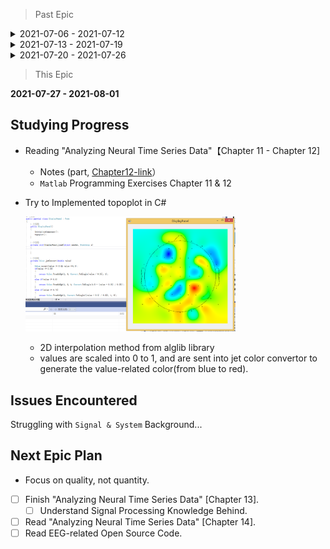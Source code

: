 > Past Epic
<details>
  <summary>2021-07-06 - 2021-07-12</summary>

  ## Studying Progress
  * Reading "Analyzing Neural Time Series Data"【Chapter 1 - Chapter 4]

      * Notes (part, [Chapter3-link](./notes/chapter3.pdf)）
      * `Matlab` Programming Exercises 4.7 

  * Studying C# With Microsoft
      
      * [Take your first steps with C#](https://docs.microsoft.com/en-us/learn/paths/csharp-first-steps/)
      * [Work with data in C#](https://docs.microsoft.com/en-us/learn/paths/csharp-data/)


  ## Issues Encountered
  - [] What does the phase `foward model` means ?

    * introduced in future chapter.

  - [x] Are ERP activities specific to one frequency band ?
  - [x] What does the sentence `Exploratory analyses might lack the sensitivity to detect subtle features of the results` means ?
  - [x] What does the phase `sweat potential` means ?

  ## Next Plan

  - [x] Read "Analyzing Neural Time Series Data"【Chapter 5 - Chapter 7]
  - [x] Finish C# Studying Resources in Microsoft learning website.
        
</details>

<details>
  <summary>2021-07-13 - 2021-07-19</summary>

  ## Studying Progress
  * Reading "Analyzing Neural Time Series Data"【Chapter 5 - Chapter 7]

      * Notes (part, [Chapter5-link](./notes/chapter5.pdf), [Chapter7-link](./notes/chapter7.pdf)）

  * Studying C# With Microsoft
      
      * [Build .NET applications with C#](https://docs.microsoft.com/en-us/learn/paths/build-dotnet-applications-csharp/)
      * [Add logic to your applications with C#](https://docs.microsoft.com/en-us/learn/paths/csharp-logic/)


  ## Issues Encountered
  - [x] What does the word `taper` means ?

  ## Next Epic Plan

  - [x] Read "Analyzing Neural Time Series Data"【Chapter 8 - Chapter 10].
  - [x] Follow Microsoft resource and build a mobile app.
  - [ ] Try to read one thesis from lab and log questions. `In Progress`

</details>

<details>
  <summary>2021-07-20 - 2021-07-26</summary>

  ## Studying Progress
  * Reading "Analyzing Neural Time Series Data"【Chapter 8 - Chapter 10]

      * Notes (part, [Chapter8-link](./notes/chapter8.pdf), [Chapter9-link](./notes/chapter9.pdf)）
      * `Matlab` Programming Exercises Chapter 9 & 10

  * Studying C# With Microsoft
      
      * [Build mobile apps with Xamarin.Forms](https://docs.microsoft.com/en-us/learn/paths/build-mobile-apps-with-xamarin-forms/)


  ## Issues Encountered
  *None*

  ## Next Epic Plan

  - [ ] Read "Analyzing Neural Time Series Data" [Chapter 11 - Chapter 13]. [In Progress]
  - [x] Try To Implement Basic `topoplot` Function From EEGLAB In C#.
</details>

> This Epic
  
  **2021-07-27 - 2021-08-01**
  ## Studying Progress
  * Reading "Analyzing Neural Time Series Data"【Chapter 11 - Chapter 12]

      * Notes (part, [Chapter12-link](./notes/chapter12.pdf)）
      * `Matlab` Programming Exercises Chapter 11 & 12

  * Try to Implemented topoplot in C#
  
      <img href="topoplot_csharp_sample" src="images/topoplot_csharp_sample.png" style="width:70%; "></img>
      * 2D interpolation method from alglib library
      * values are scaled into 0 to 1, and are sent into jet color convertor to generate the value-related color(from blue to red). 
      


  ## Issues Encountered
  Struggling with `Signal & System` Background...

  ## Next Epic Plan
  * Focus on quality, not quantity.
  - [ ] Finish "Analyzing Neural Time Series Data" [Chapter 13]. 
    - [ ] Understand Signal Processing Knowledge Behind.
  - [ ] Read "Analyzing Neural Time Series Data" [Chapter 14].
  - [ ] Read EEG-related Open Source Code.